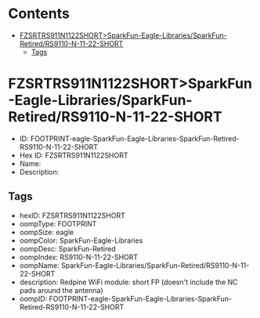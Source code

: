 



Contents
========

* [FZSRTRS911N1122SHORT>SparkFun-Eagle-Libraries/SparkFun-Retired/RS9110-N-11-22-SHORT](#fzsrtrs911n1122shortsparkfun-eagle-librariessparkfun-retiredrs9110-n-11-22-short)
	* [Tags](#tags)

# FZSRTRS911N1122SHORT>SparkFun-Eagle-Libraries/SparkFun-Retired/RS9110-N-11-22-SHORT

- ID: FOOTPRINT-eagle-SparkFun-Eagle-Libraries-SparkFun-Retired-RS9110-N-11-22-SHORT
- Hex ID: FZSRTRS911N1122SHORT
- Name: 
- Description: 

## Tags

- hexID: FZSRTRS911N1122SHORT
- oompType: FOOTPRINT
- oompSize: eagle
- oompColor: SparkFun-Eagle-Libraries
- oompDesc: SparkFun-Retired
- oompIndex: RS9110-N-11-22-SHORT
- oompName: SparkFun-Eagle-Libraries/SparkFun-Retired/RS9110-N-11-22-SHORT
- description: Redpine WiFi module: short FP (doesn't include the NC pads around the antenna)
- oompID: FOOTPRINT-eagle-SparkFun-Eagle-Libraries-SparkFun-Retired-RS9110-N-11-22-SHORT
